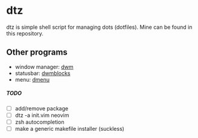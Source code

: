 # dtz
dtz is simple shell script for managing dots (dotfiles). Mine can be found in this repository.

Other programs
--------------
* window manager: [dwm](https://github.com/urbanprah/dwm)
* statusbar: [dwmblocks](https://github.com/urbanprah/dwmlocks)
* menu: [dmenu](https://github.com/urbanprah/dmenu)

##### TODO
* [ ] add/remove package
* [ ] dtz -a init.vim neovim
* [ ] zsh autocompletion
* [ ] make a generic makefile installer (suckless)
